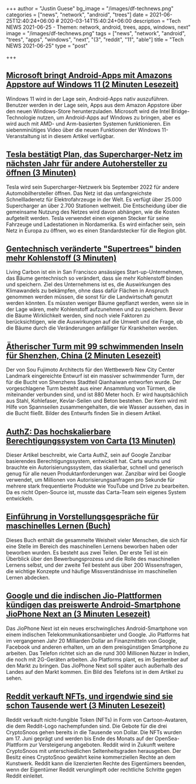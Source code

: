 +++
author = "Justin Guese"
bg_image = "/images/df-technews.png"
categories = ["news", "network", "android", "trees"]
date = 2021-06-25T12:40:24+06:00 # 2020-03-14T15:40:24+06:00
description = "Tech NEWS 2021-06-25 - Themen: network, android, trees, apps, windows, next"
image = "/images/df-technews.png"
tags = ["news", "network", "android", "trees", "apps", "windows", "next", "(3", "reddit", "11", "able"]
title = "Tech NEWS 2021-06-25"
type = "post"

+++

## [Microsoft bringt Android-Apps mit Amazons Appstore auf Windows 11 (2 Minuten Lesezeit)](https://www.theverge.com/2021/6/24/22548428/microsoft-windows-11-android-apps-support-amazon-store?scrolla=5eb6d68b7fedc32c19ef33b4)

 Windows 11 wird in der Lage sein, Android-Apps nativ auszuführen. Benutzer werden in der Lage sein, Apps aus dem Amazon Appstore über den neuen Windows-Store herunterzuladen. Microsoft wird die Intel Bridge-Technologie nutzen, um Android-Apps auf Windows zu bringen, aber es wird auch mit AMD- und Arm-basierten Systemen funktionieren. Ein siebenminütiges Video über die neuen Funktionen der Windows 11-Veranstaltung ist in diesem Artikel verfügbar.

## [Tesla bestätigt Plan, das Supercharger-Netz im nächsten Jahr für andere Autohersteller zu öffnen (3 Minuten)](https://electrek.co/2021/06/24/tesla-confirms-plan-open-supercharger-network-other-automakers-next-year/)

 Tesla wird sein Supercharger-Netzwerk bis September 2022 für andere Automobilhersteller öffnen. Das Netz ist das umfangreichste Schnellladenetz für Elektrofahrzeuge in der Welt. Es verfügt über 25.000 Supercharger an über 2.700 Stationen weltweit. Die Entscheidung über die gemeinsame Nutzung des Netzes wird davon abhängen, wie die Kosten aufgeteilt werden. Tesla verwendet einen eigenen Stecker für seine Fahrzeuge und Ladestationen in Nordamerika. Es wird einfacher sein, sein Netz in Europa zu öffnen, wo es einen Standardstecker für die Region gibt.

## [Gentechnisch veränderte "Supertrees" binden mehr Kohlenstoff (3 Minuten)](https://interestingengineering.com/genetically-engineered-supertrees-capture-more-carbon)

 Living Carbon ist ein in San Francisco ansässiges Start-up-Unternehmen, das Bäume gentechnisch so verändert, dass sie mehr Kohlenstoff binden und speichern. Ziel des Unternehmens ist es, die Auswirkungen des Klimawandels zu bekämpfen, ohne dass dafür Flächen in Anspruch genommen werden müssen, die sonst für die Landwirtschaft genutzt werden könnten. Es müssten weniger Bäume gepflanzt werden, wenn sie in der Lage wären, mehr Kohlenstoff aufzunehmen und zu speichern. Bevor die Bäume Wirklichkeit werden, sind noch viele Faktoren zu berücksichtigen, wie die Auswirkungen auf die Umwelt und die Frage, ob die Bäume durch die Veränderungen anfälliger für Krankheiten werden.

## [Ätherischer Turm mit 99 schwimmenden Inseln für Shenzhen, China (2 Minuten Lesezeit)](https://interestingengineering.com/ethereal-tower-with-99-floating-islands-designed-for-shenzhen-china)

 Der von Sou Fujimoto Architects für den Wettbewerb New City Center Landmark eingereichte Entwurf ist ein massiver schwimmender Turm, der für die Bucht von Shenzhens Stadtteil Qianhaiwan entworfen wurde. Der vorgeschlagene Turm besteht aus einer Ansammlung von Türmen, die miteinander verbunden sind, und ist 880 Meter hoch. Er wird hauptsächlich aus Stahl, Kohlefaser, Kevlar-Seilen und Beton bestehen. Der Kern wird mit Hilfe von Spannseilen zusammengehalten, die wie Wasser aussehen, das in die Bucht fließt. Bilder des Entwurfs finden Sie in diesem Artikel.

## [AuthZ: Das hochskalierbare Berechtigungssystem von Carta (13 Minuten)](https://medium.com/building-carta/authz-cartas-highly-scalable-permissions-system-782a7f2c840f)

 Dieser Artikel beschreibt, wie Carta AuthZ, sein auf Google Zanzibar basierendes Berechtigungssystem, entwickelt hat. Carta wuchs und brauchte ein Autorisierungssystem, das skalierbar, schnell und generisch genug für alle neuen Produktanforderungen war. Zanzibar wird bei Google verwendet, um Millionen von Autorisierungsanfragen pro Sekunde für mehrere stark frequentierte Produkte wie YouTube und Drive zu bearbeiten. Da es nicht Open-Source ist, musste das Carta-Team sein eigenes System entwickeln.

## [Einführung in Vorstellungsgespräche für maschinelles Lernen (Buch)](https://github.com/chiphuyen/ml-interviews-book)

 Dieses Buch enthält die gesammelte Weisheit vieler Menschen, die sich für eine Stelle im Bereich des maschinellen Lernens beworben haben oder beworben wurden. Es besteht aus zwei Teilen. Der erste Teil ist ein Überblick über den Bewerbungsprozess und die Rolle des maschinellen Lernens selbst, und der zweite Teil besteht aus über 200 Wissensfragen, die wichtige Konzepte und häufige Missverständnisse im maschinellen Lernen abdecken.

## [Google und die indischen Jio-Plattformen kündigen das preiswerte Android-Smartphone JioPhone Next an (3 Minuten Lesezeit)](https://techcrunch.com/2021/06/24/google-and-jio-platforms-announce-worlds-cheapest-smartphone-jiophone-next/)

 Das JioPhone Next ist ein neues erschwingliches Android-Smartphone von einem indischen Telekommunikationsanbieter und Google. Jio Platforms hat im vergangenen Jahr 20 Milliarden Dollar an Finanzmitteln von Google, Facebook und anderen erhalten, um an dem preisgünstigen Smartphone zu arbeiten. Das Telefon richtet sich an die rund 300 Millionen Nutzer in Indien, die noch mit 2G-Geräten arbeiten. Jio Platforms plant, es im September auf den Markt zu bringen. Das JioPhone Next soll später auch außerhalb des Landes auf den Markt kommen. Ein Bild des Telefons ist in dem Artikel zu sehen.

## [Reddit verkauft NFTs, und irgendwie sind sie schon Tausende wert (3 Minuten Lesezeit)](https://mashable.com/article/-reddit-sells-nft-cryptosnoos)

 Reddit verkauft nicht-fungible Token (NFTs) in Form von Cartoon-Avataren, die dem Reddit-Logo nachempfunden sind. Die Gebote für die drei CryptoSnoos gehen bereits in die Tausende von Dollar. Die NFTs wurden am 17. Juni geprägt und werden bis Ende des Monats auf der OpenSea-Plattform zur Versteigerung angeboten. Reddit wird in Zukunft weitere CryptoSnoos mit unterschiedlichen Seltenheitsgraden herausgeben. Der Besitz eines CryptoSnoo gewährt keine kommerziellen Rechte an dem Kunstwerk. Reddit kann die lizenzierten Rechte des Eigentümers beenden, wenn der Eigentümer Reddit verunglimpft oder rechtliche Schritte gegen Reddit einleitet.

